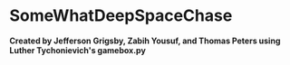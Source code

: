 # SomeWhatDeepSpaceChase

**Created by Jefferson Grigsby, Zabih Yousuf, and Thomas Peters using 
Luther Tychonievich's gamebox.py**
